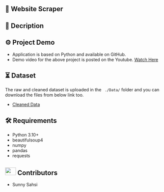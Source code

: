 ## :open_file_folder:  Website Scraper


## :memo: Decription
 

## :gear: Project Demo
- Application is based on Python and available on GitHub.
- Demo video for the above project is posted on the Youtube. [Watch Here](https://youtu.be/xlX0bZGo5lM)

## :hourglass_flowing_sand: Dataset
The raw and cleaned dataset is uploaded in the ``` ./Data/``` folder and you can download the files from below link too.
- [Cleaned Data](https://github.com/sahsisunny/WebsiteScrapperProjectVIEH/blob/main/Data/TwitterData_elonmusk_.csv)


## :hammer_and_wrench: Requirements
- Python 3.10+
- beautifulsoup4
- numpy
- pandas
- requests


## <img src="https://raw.githubusercontent.com/TheDudeThatCode/TheDudeThatCode/master/Assets/Developer.gif" width=35 height=25> Contributors
- Sunny Sahsi
